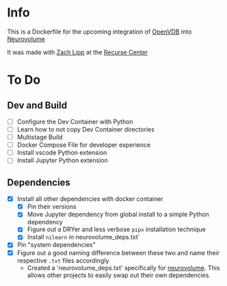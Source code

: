 # Info
This is a Dockerfile for the upcoming integration of [OpenVDB](https://www.openvdb.org/) into [Neurovolume](https://github.com/joachimbbp/neurovolume)

It was made with [Zach Lipp](https://github.com/zachlipp) at the [Recurse Center](https://www.recurse.com/)

# To Do
## Dev and Build
- [ ] Configure the Dev Container with Python
- [ ] Learn how to not copy Dev Container directories
- [ ] Multistage Build
- [ ] Docker Compose File for developer experience
- [ ] Install vscode Python extension
- [ ] Install Jupyter Python extension
## Dependencies
- [x] Install all other dependencies with docker container
    - [x] Pin their versions
    - [x] Move Jupyter dependency from global install to a simple Python dependency
    - [x] Figure out a DRYer and less verbose `pipx` installation technique
    - [x] Install `nilearn` in neurovolume_deps.txt`
- [x] Pin "system dependencies"
- [x] Figure out a good naming difference between these two and name their respective `.txt` files accordingly
    - Created a 'neurovolume_deps.txt' specifically for [neurovolume](https://github.com/joachimbbp/neurovolume). This allows other projects to easily swap out their own dependencies.
